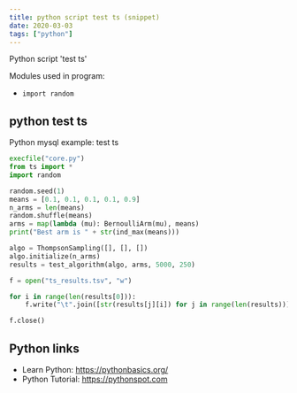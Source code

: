 ```yaml
---
title: python script test ts (snippet)
date: 2020-03-03
tags: ["python"]
---
```

Python script 'test ts'


Modules used in program: 
* `import random`

## python test ts

Python mysql example: test ts

```python
execfile("core.py")
from ts import *
import random

random.seed(1)
means = [0.1, 0.1, 0.1, 0.1, 0.9]
n_arms = len(means)
random.shuffle(means)
arms = map(lambda (mu): BernoulliArm(mu), means)
print("Best arm is " + str(ind_max(means)))

algo = ThompsonSampling([], [], [])
algo.initialize(n_arms)
results = test_algorithm(algo, arms, 5000, 250)

f = open("ts_results.tsv", "w")

for i in range(len(results[0])):
    f.write("\t".join([str(results[j][i]) for j in range(len(results))]) + "\n")

f.close()


```

## Python links

- Learn Python: https://pythonbasics.org/
- Python Tutorial: https://pythonspot.com

